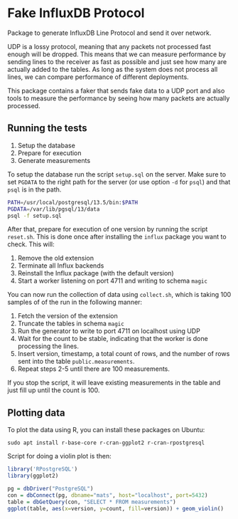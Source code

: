 # Fake InfluxDB Protocol

Package to generate InfluxDB Line Protocol and send it over network.

UDP is a lossy protocol, meaning that any packets not processed fast
enough will be dropped. This means that we can measure performance by
sending lines to the receiver as fast as possible and just see how
many are actually added to the tables. As long as the system does not
process all lines, we can compare performance of different
deployments.

This package contains a faker that sends fake data to a UDP port and
also tools to measure the performance by seeing how many packets are
actually processed.

## Running the tests

1. Setup the database
2. Prepare for execution
3. Generate measurements

To setup the database run the script `setup.sql` on the server. Make
sure to set `PGDATA` to the right path for the server (or use option
`-d` for `psql`) and that `psql` is in the path.

```bash
PATH=/usr/local/postgresql/13.5/bin:$PATH
PGDATA=/var/lib/pgsql/13/data
psql -f setup.sql
```

After that, prepare for execution of one version by running the script
`reset.sh`. This is done once after installing the `influx` package
you want to check. This will:

1. Remove the old extension
2. Terminate all Influx backends
3. Reinstall the Influx package (with the default version)
4. Start a worker listening on port 4711 and writing to schema `magic`

You can now run the collection of data using `collect.sh`, which is
taking 100 samples of of the run in the following manner:
1. Fetch the version of the extension
2. Truncate the tables in schema `magic`
3. Run the generator to write to port 4711 on localhost using UDP
4. Wait for the count to be stable, indicating that the worker is done
   processing the lines.
5. Insert version, timestamp, a total count of rows, and the number of
   rows sent into the table `public.measurements`.
6. Repeat steps 2-5 until there are 100 measurements.

If you stop the script, it will leave existing measurements in the
table and just fill up until the count is 100.

## Plotting data

To plot the data using R, you can install these packages on Ubuntu:

    sudo apt install r-base-core r-cran-ggplot2 r-cran-rpostgresql

Script for doing a violin plot is then:

```R
library('RPostgreSQL')
library(ggplot2)

pg = dbDriver("PostgreSQL")
con = dbConnect(pg, dbname="mats", host="localhost", port=5432)
table = dbGetQuery(con, "SELECT * FROM measurements")
ggplot(table, aes(x=version, y=count, fill=version)) + geom_violin()
```

